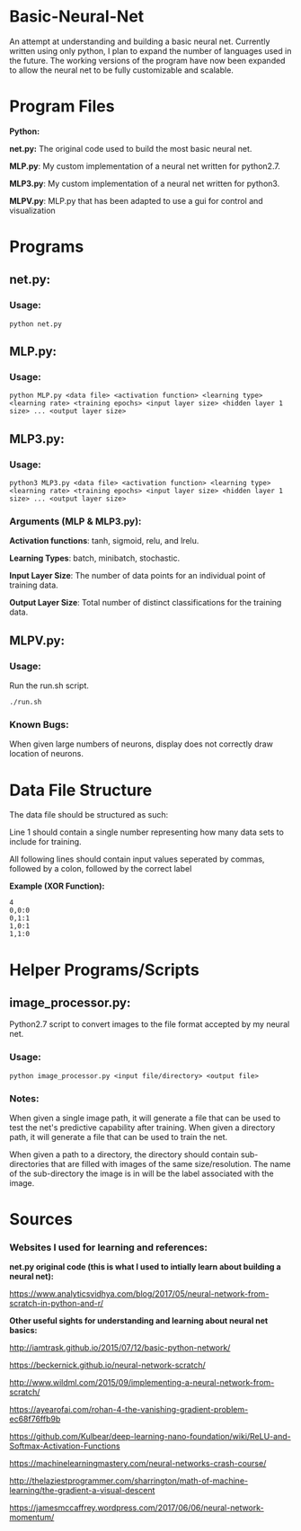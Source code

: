 # Basic-Neural-Net
An attempt at understanding and building a basic neural net. Currently written using only python, I plan to expand the number of languages used in the future. The working versions of the program have now been expanded to allow the neural net to be fully customizable and scalable.

# Program Files
**Python:**

**net.py:** The original code used to build the most basic neural net.

**MLP.py**: My custom implementation of a neural net written for python2.7.

**MLP3.py**: My custom implementation of a neural net written for python3.

**MLPV.py**: MLP.py that has been adapted to use a gui for control and visualization

# Programs
## net.py:
### Usage:
	python net.py

## MLP.py:
### Usage:
	python MLP.py <data file> <activation function> <learning type> <learning rate> <training epochs> <input layer size> <hidden layer 1 size> ... <output layer size>

## MLP3.py:
### Usage:
	python3 MLP3.py <data file> <activation function> <learning type> <learning rate> <training epochs> <input layer size> <hidden layer 1 size> ... <output layer size>

### Arguments (MLP & MLP3.py):
**Activation functions**: tanh, sigmoid, relu, and lrelu.

**Learning Types**: batch, minibatch, stochastic.

**Input Layer Size**: The number of data points for an individual point of training data.

**Output Layer Size**: Total number of distinct classifications for the training data.

## MLPV.py:
### Usage:
Run the run.sh script.
	
	./run.sh

### Known Bugs:

When given large numbers of neurons, display does not correctly draw location of neurons.

# Data File Structure
The data file should be structured as such:

Line 1 should contain a single number representing how many data sets to include for training.

All following lines should contain input values seperated by commas, followed by a colon, followed by the correct label

**Example (XOR Function):**
	
	4
	0,0:0
	0,1:1
	1,0:1
	1,1:0

# Helper Programs/Scripts
## image_processor.py:
Python2.7 script to convert images to the file format accepted by my neural net.

### Usage:
	python image_processor.py <input file/directory> <output file>

### Notes:
When given a single image path, it will generate a file that can be used to test the net's predictive capability after training. When given a directory path, it will generate a file that can be used to train the net.

When given a path to a directory, the directory should contain sub-directories that are filled with images of the same size/resolution. The name of the sub-directory the image is in will be the label associated with the image.

# Sources
### Websites I used for learning and references:
**net.py original code (this is what I used to intially learn about building a neural net):**

https://www.analyticsvidhya.com/blog/2017/05/neural-network-from-scratch-in-python-and-r/

**Other useful sights for understanding and learning about neural net basics:**

http://iamtrask.github.io/2015/07/12/basic-python-network/

https://beckernick.github.io/neural-network-scratch/

http://www.wildml.com/2015/09/implementing-a-neural-network-from-scratch/

https://ayearofai.com/rohan-4-the-vanishing-gradient-problem-ec68f76ffb9b

https://github.com/Kulbear/deep-learning-nano-foundation/wiki/ReLU-and-Softmax-Activation-Functions

https://machinelearningmastery.com/neural-networks-crash-course/

http://thelaziestprogrammer.com/sharrington/math-of-machine-learning/the-gradient-a-visual-descent

https://jamesmccaffrey.wordpress.com/2017/06/06/neural-network-momentum/
